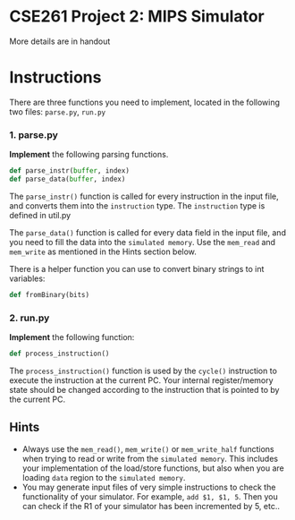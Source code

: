 # CSE261 Project 2: MIPS Simulator
More details are in handout

# Instructions
There are three functions you need to implement, located in the following two files: `parse.py`, `run.py`

### 1. parse.py

**Implement** the following parsing functions.

```python
def parse_instr(buffer, index)
def parse_data(buffer, index)
```

The `parse_instr()` function is called for every instruction in the input file, and converts them into the `instruction` type.
The `instruction` type is defined in util.py

The `parse_data()` function is called for every data field in the input file, and you need to fill the data into the `simulated memory`.
Use the `mem_read` and `mem_write` as mentioned in the Hints section below.

There is a helper function you can use to convert binary strings to int variables:

```python
def fromBinary(bits)
```


### 2. run.py

**Implement** the following function:

```python
def process_instruction()
```

The `process_instruction()` function is used by the `cycle()` instruction to execute the instruction at the current PC.
Your internal register/memory state should be changed according to the instruction that is pointed to by the current PC.

## Hints

* Always use the `mem_read()`, `mem_write()` or `mem_write_half` functions when trying to read or write from the `simulated memory`.
This includes your implementation of the load/store functions, but also when you are loading `data` region to the `simulated memory`.
* You may generate input files of very simple instructions to check the functionality of your simulator. For example, `add $1, $1, 5`.
Then you can check if the R1 of your simulator has been incremented by 5, etc..
